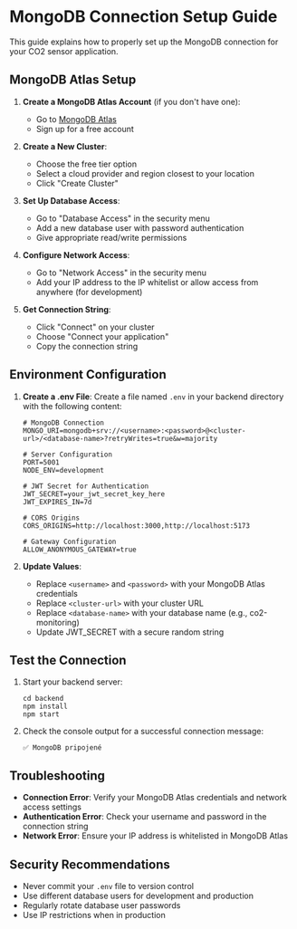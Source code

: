 # MongoDB Connection Setup Guide

This guide explains how to properly set up the MongoDB connection for your CO2 sensor application.

## MongoDB Atlas Setup

1. **Create a MongoDB Atlas Account** (if you don't have one):
   - Go to [MongoDB Atlas](https://www.mongodb.com/cloud/atlas)
   - Sign up for a free account

2. **Create a New Cluster**:
   - Choose the free tier option
   - Select a cloud provider and region closest to your location
   - Click "Create Cluster"

3. **Set Up Database Access**:
   - Go to "Database Access" in the security menu
   - Add a new database user with password authentication
   - Give appropriate read/write permissions

4. **Configure Network Access**:
   - Go to "Network Access" in the security menu
   - Add your IP address to the IP whitelist or allow access from anywhere (for development)

5. **Get Connection String**:
   - Click "Connect" on your cluster
   - Choose "Connect your application"
   - Copy the connection string

## Environment Configuration

1. **Create a .env File**:
   Create a file named `.env` in your backend directory with the following content:

   ```
   # MongoDB Connection
   MONGO_URI=mongodb+srv://<username>:<password>@<cluster-url>/<database-name>?retryWrites=true&w=majority

   # Server Configuration
   PORT=5001
   NODE_ENV=development

   # JWT Secret for Authentication
   JWT_SECRET=your_jwt_secret_key_here
   JWT_EXPIRES_IN=7d

   # CORS Origins
   CORS_ORIGINS=http://localhost:3000,http://localhost:5173

   # Gateway Configuration
   ALLOW_ANONYMOUS_GATEWAY=true
   ```

2. **Update Values**:
   - Replace `<username>` and `<password>` with your MongoDB Atlas credentials
   - Replace `<cluster-url>` with your cluster URL
   - Replace `<database-name>` with your database name (e.g., co2-monitoring)
   - Update JWT_SECRET with a secure random string

## Test the Connection

1. Start your backend server:
   ```
   cd backend
   npm install
   npm start
   ```

2. Check the console output for a successful connection message:
   ```
   ✅ MongoDB pripojené
   ```

## Troubleshooting

- **Connection Error**: Verify your MongoDB Atlas credentials and network access settings
- **Authentication Error**: Check your username and password in the connection string
- **Network Error**: Ensure your IP address is whitelisted in MongoDB Atlas

## Security Recommendations

- Never commit your `.env` file to version control
- Use different database users for development and production
- Regularly rotate database user passwords
- Use IP restrictions when in production 